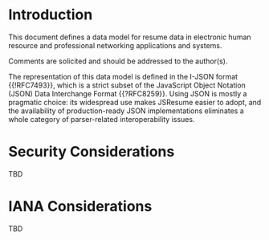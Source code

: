 Introduction
============

This document defines a data model for resume data in electronic human
resource and professional networking applications and systems.

Comments are solicited and should be addressed to the author(s).

The representation of this data model is defined in the I-JSON format
{{!RFC7493}}, which is a strict subset of the JavaScript Object Notation
(JSON) Data Interchange Format {{?RFC8259}}.  Using JSON is mostly a
pragmatic choice: its widespread use makes JSResume easier to adopt,
and the availability of production-ready JSON implementations
eliminates a whole category of parser-related interoperability
issues.

Security Considerations
=======================

TBD

IANA Considerations
===================

TBD
